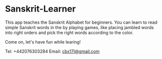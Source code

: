 # Sanskrit-Learner

This app teaches the Sanskrit Alphabet for beginners.
You can learn to read simple Sanskrit words in the by playing games, like placing jambled words into right orders and pick the right words according to the color.

Come on, let's have fun while learing!

Tel: +442076303284
Email: cbx17l@gmail.com
